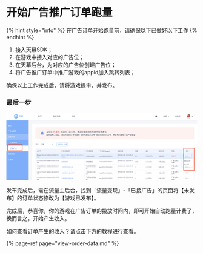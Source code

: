 # 开始广告推广订单跑量

{% hint style="info" %}
在广告订单开始跑量前，请确保以下已做好以下工作
{% endhint %}

1. 接入天幕SDK；
2. 在游戏中接入对应的广告位；
3. 在天幕后台，为对应的广告位创建广告位；
4. 将广告推广订单中推广游戏的appid加入跳转列表；

确保以上工作完成后，请将游戏提审，并发布。

### **最后一步**

![](../../.gitbook/assets/image%20%28127%29.png)

发布完成后，需在流量主后台，找到「流量变现」-「已接广告」的页面将【未发布】的订单状态修改为【游戏已发布】。

完成后，恭喜你，你的游戏在广告订单的投放时间内，即可开始自动跑量计费了，换而言之，开始产生收入。

如何查看订单产生的收入？请点击下方的教程进行查看。

{% page-ref page="view-order-data.md" %}



